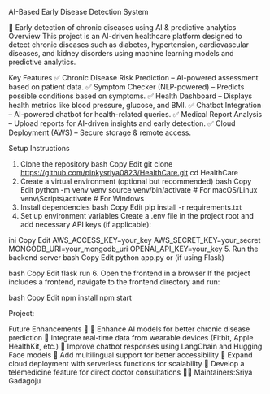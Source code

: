 AI-Based Early Disease Detection System

🚀 Early detection of chronic diseases using AI & predictive analytics
Overview
This project is an AI-driven healthcare platform designed to detect chronic diseases such as diabetes, hypertension, cardiovascular diseases, and kidney disorders using machine learning models and predictive analytics.

Key Features
✅ Chronic Disease Risk Prediction – AI-powered assessment based on patient data.
✅ Symptom Checker (NLP-powered) – Predicts possible conditions based on symptoms.
✅ Health Dashboard – Displays health metrics like blood pressure, glucose, and BMI.
✅ Chatbot Integration – AI-powered chatbot for health-related queries.
✅ Medical Report Analysis – Upload reports for AI-driven insights and early detection.
✅ Cloud Deployment (AWS) – Secure storage & remote access.

Setup Instructions
1. Clone the repository
bash
Copy
Edit
git clone https://github.com/pinkysriya0823/HealthCare.git
cd HealthCare
2. Create a virtual environment (optional but recommended)
bash
Copy
Edit
python -m venv venv
source venv/bin/activate   # For macOS/Linux
venv\Scripts\activate      # For Windows
3. Install dependencies
bash
Copy
Edit
pip install -r requirements.txt
4. Set up environment variables
Create a .env file in the project root and add necessary API keys (if applicable):

ini
Copy
Edit
AWS_ACCESS_KEY=your_key
AWS_SECRET_KEY=your_secret
MONGODB_URI=your_mongodb_uri
OPENAI_API_KEY=your_key
5. Run the backend server
bash
Copy
Edit
python app.py
or (if using Flask)

bash
Copy
Edit
flask run
6. Open the frontend in a browser
If the project includes a frontend, navigate to the frontend directory and run:

bash
Copy
Edit
npm install
npm start

Project:

Future Enhancements 🚀
🔹 Enhance AI models for better chronic disease prediction
🔹 Integrate real-time data from wearable devices (Fitbit, Apple HealthKit, etc.)
🔹 Improve chatbot responses using LangChain and Hugging Face models
🔹 Add multilingual support for better accessibility
🔹 Expand cloud deployment with serverless functions for scalability
🔹 Develop a telemedicine feature for direct doctor consultations
👨‍💻 Maintainers:Sriya Gadagoju
